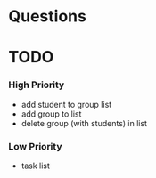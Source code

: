 # Questions


# TODO

### High Priority
- add student to group list
- add group to list
- delete group (with students) in list

### Low Priority
- task list


